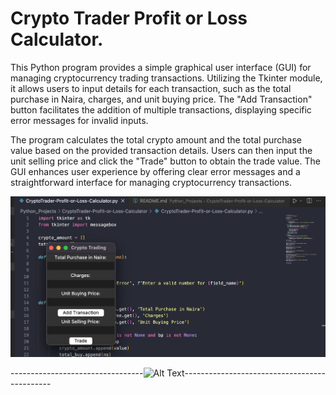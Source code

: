 # Crypto Trader Profit or Loss Calculator.

This Python program provides a simple graphical user interface (GUI) for managing cryptocurrency trading transactions. Utilizing the Tkinter module, it allows users to input details for each transaction, such as the total purchase in Naira, charges, and unit buying price. The "Add Transaction" button facilitates the addition of multiple transactions, displaying specific error messages for invalid inputs.

The program calculates the total crypto amount and the total purchase value based on the provided transaction details. Users can then input the unit selling price and click the "Trade" button to obtain the trade value. The GUI enhances user experience by offering clear error messages and a straightforward interface for managing cryptocurrency transactions.


![Alt text](Trade.png)


---------------------------------![Alt Text](https://cssbud.com/wp-content/uploads/2021/05/thanks-for-your-time.gif)---------------------------------------------
